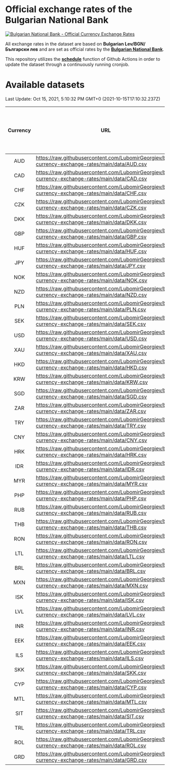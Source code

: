 # Official exchange rates of the Bulgarian National Bank

[![Bulgarian National Bank - Official Currency Exchange Rates](https://github.com/LubomirGeorgiev/bnb-currency-exchange-rates/actions/workflows/update-rates.yml/badge.svg?branch=main)](https://github.com/LubomirGeorgiev/bnb-currency-exchange-rates/actions/workflows/update-rates.yml)

All exchange rates in the dataset are based on **Bulgarian Lev/BGN/Български лев** and are set as official rates by the [**Bulgarian National Bank**](https://www.bnb.bg/Statistics/StExternalSector/StExchangeRates/StERForeignCurrencies/index.htm?toLang=_EN).

This repository utilizes the [**schedule**](https://docs.github.com/en/actions/reference/events-that-trigger-workflows) function of Github Actions in order to update the dataset through a continuously running cronjob.

# Available datasets

<!-- START LINKS (DO NOT EVER FU*ING DELETE THIS COMMENT FOR THE LOVE OF YOUR LIFE!!! IF YOU ARE CURIOS HOW IT WORKS, YOU CAN HAVE A LOOK AT ./src/updateReadme.ts) -->

Last Update: Oct 15, 2021, 5:10:32 PM GMT+0 (2021-10-15T17:10:32.237Z)

| Currency | URL                                                                                             | Number of records | Number of missing days that were filled in |
| :------: | ----------------------------------------------------------------------------------------------- | :---------------: | :----------------------------------------: |
|   AUD    | https://raw.githubusercontent.com/LubomirGeorgiev/bnb-currency-exchange-rates/main/data/AUD.csv |       7923        |                    2444                    |
|   CAD    | https://raw.githubusercontent.com/LubomirGeorgiev/bnb-currency-exchange-rates/main/data/CAD.csv |       7923        |                    2444                    |
|   CHF    | https://raw.githubusercontent.com/LubomirGeorgiev/bnb-currency-exchange-rates/main/data/CHF.csv |       7923        |                    2444                    |
|   CZK    | https://raw.githubusercontent.com/LubomirGeorgiev/bnb-currency-exchange-rates/main/data/CZK.csv |       7923        |                    2444                    |
|   DKK    | https://raw.githubusercontent.com/LubomirGeorgiev/bnb-currency-exchange-rates/main/data/DKK.csv |       7923        |                    2444                    |
|   GBP    | https://raw.githubusercontent.com/LubomirGeorgiev/bnb-currency-exchange-rates/main/data/GBP.csv |       7923        |                    2444                    |
|   HUF    | https://raw.githubusercontent.com/LubomirGeorgiev/bnb-currency-exchange-rates/main/data/HUF.csv |       7923        |                    2444                    |
|   JPY    | https://raw.githubusercontent.com/LubomirGeorgiev/bnb-currency-exchange-rates/main/data/JPY.csv |       7923        |                    2444                    |
|   NOK    | https://raw.githubusercontent.com/LubomirGeorgiev/bnb-currency-exchange-rates/main/data/NOK.csv |       7923        |                    2444                    |
|   NZD    | https://raw.githubusercontent.com/LubomirGeorgiev/bnb-currency-exchange-rates/main/data/NZD.csv |       7923        |                    2444                    |
|   PLN    | https://raw.githubusercontent.com/LubomirGeorgiev/bnb-currency-exchange-rates/main/data/PLN.csv |       7923        |                    2444                    |
|   SEK    | https://raw.githubusercontent.com/LubomirGeorgiev/bnb-currency-exchange-rates/main/data/SEK.csv |       7923        |                    2444                    |
|   USD    | https://raw.githubusercontent.com/LubomirGeorgiev/bnb-currency-exchange-rates/main/data/USD.csv |       7923        |                    2444                    |
|   XAU    | https://raw.githubusercontent.com/LubomirGeorgiev/bnb-currency-exchange-rates/main/data/XAU.csv |       7923        |                    2446                    |
|   HKD    | https://raw.githubusercontent.com/LubomirGeorgiev/bnb-currency-exchange-rates/main/data/HKD.csv |       7621        |                    2353                    |
|   KRW    | https://raw.githubusercontent.com/LubomirGeorgiev/bnb-currency-exchange-rates/main/data/KRW.csv |       7621        |                    2353                    |
|   SGD    | https://raw.githubusercontent.com/LubomirGeorgiev/bnb-currency-exchange-rates/main/data/SGD.csv |       7621        |                    2353                    |
|   ZAR    | https://raw.githubusercontent.com/LubomirGeorgiev/bnb-currency-exchange-rates/main/data/ZAR.csv |       7621        |                    2353                    |
|   TRY    | https://raw.githubusercontent.com/LubomirGeorgiev/bnb-currency-exchange-rates/main/data/TRY.csv |       6103        |                    1883                    |
|   CNY    | https://raw.githubusercontent.com/LubomirGeorgiev/bnb-currency-exchange-rates/main/data/CNY.csv |       5983        |                    1847                    |
|   HRK    | https://raw.githubusercontent.com/LubomirGeorgiev/bnb-currency-exchange-rates/main/data/HRK.csv |       5983        |                    1847                    |
|   IDR    | https://raw.githubusercontent.com/LubomirGeorgiev/bnb-currency-exchange-rates/main/data/IDR.csv |       5983        |                    1847                    |
|   MYR    | https://raw.githubusercontent.com/LubomirGeorgiev/bnb-currency-exchange-rates/main/data/MYR.csv |       5983        |                    1847                    |
|   PHP    | https://raw.githubusercontent.com/LubomirGeorgiev/bnb-currency-exchange-rates/main/data/PHP.csv |       5983        |                    1847                    |
|   RUB    | https://raw.githubusercontent.com/LubomirGeorgiev/bnb-currency-exchange-rates/main/data/RUB.csv |       5983        |                    1847                    |
|   THB    | https://raw.githubusercontent.com/LubomirGeorgiev/bnb-currency-exchange-rates/main/data/THB.csv |       5983        |                    1847                    |
|   RON    | https://raw.githubusercontent.com/LubomirGeorgiev/bnb-currency-exchange-rates/main/data/RON.csv |       5924        |                    1829                    |
|   LTL    | https://raw.githubusercontent.com/LubomirGeorgiev/bnb-currency-exchange-rates/main/data/LTL.csv |       5148        |                    1577                    |
|   BRL    | https://raw.githubusercontent.com/LubomirGeorgiev/bnb-currency-exchange-rates/main/data/BRL.csv |       5017        |                    1554                    |
|   MXN    | https://raw.githubusercontent.com/LubomirGeorgiev/bnb-currency-exchange-rates/main/data/MXN.csv |       5017        |                    1554                    |
|   ISK    | https://raw.githubusercontent.com/LubomirGeorgiev/bnb-currency-exchange-rates/main/data/ISK.csv |       4919        |                    1518                    |
|   LVL    | https://raw.githubusercontent.com/LubomirGeorgiev/bnb-currency-exchange-rates/main/data/LVL.csv |       4783        |                    1463                    |
|   INR    | https://raw.githubusercontent.com/LubomirGeorgiev/bnb-currency-exchange-rates/main/data/INR.csv |       4650        |                    1440                    |
|   EEK    | https://raw.githubusercontent.com/LubomirGeorgiev/bnb-currency-exchange-rates/main/data/EEK.csv |       3993        |                    1219                    |
|   ILS    | https://raw.githubusercontent.com/LubomirGeorgiev/bnb-currency-exchange-rates/main/data/ILS.csv |       3927        |                    1222                    |
|   SKK    | https://raw.githubusercontent.com/LubomirGeorgiev/bnb-currency-exchange-rates/main/data/SKK.csv |       2966        |                    908                     |
|   CYP    | https://raw.githubusercontent.com/LubomirGeorgiev/bnb-currency-exchange-rates/main/data/CYP.csv |       2902        |                    886                     |
|   MTL    | https://raw.githubusercontent.com/LubomirGeorgiev/bnb-currency-exchange-rates/main/data/MTL.csv |       2600        |                    795                     |
|   SIT    | https://raw.githubusercontent.com/LubomirGeorgiev/bnb-currency-exchange-rates/main/data/SIT.csv |       2542        |                    778                     |
|   TRL    | https://raw.githubusercontent.com/LubomirGeorgiev/bnb-currency-exchange-rates/main/data/TRL.csv |       1818        |                    559                     |
|   ROL    | https://raw.githubusercontent.com/LubomirGeorgiev/bnb-currency-exchange-rates/main/data/ROL.csv |       1697        |                    524                     |
|   GRD    | https://raw.githubusercontent.com/LubomirGeorgiev/bnb-currency-exchange-rates/main/data/GRD.csv |        361        |                    109                     |

<!-- END LINKS (DO NOT EVER FU*ING DELETE THIS COMMENT FOR THE LOVE OF YOUR LIFE!!! IF YOU ARE CURIOS HOW IT WORKS, YOU CAN HAVE A LOOK AT ./src/updateReadme.ts) -->
